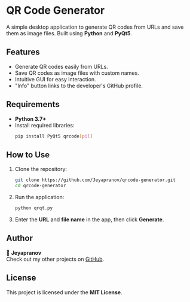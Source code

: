 
# QR Code Generator

A simple desktop application to generate QR codes from URLs and save them as image files. Built using **Python** and **PyQt5**.

## Features
- Generate QR codes easily from URLs.
- Save QR codes as image files with custom names.
- Intuitive GUI for easy interaction.
- "Info" button links to the developer's GitHub profile.

## Requirements
- **Python 3.7+**
- Install required libraries:
  ```bash
  pip install PyQt5 qrcode[pil]
  ```

## How to Use
1. Clone the repository:
   ```bash
   git clone https://github.com/Jeyapranov/qrcode-generator.git
   cd qrcode-generator
   ```
2. Run the application:
   ```bash
   python qrqt.py
   ```
3. Enter the **URL** and **file name** in the app, then click **Generate**.


## Author
👤 **Jeyapranov**  
Check out my other projects on [GitHub](https://github.com/Jeyapranov?tab=repositories).

## License
This project is licensed under the **MIT License**.
